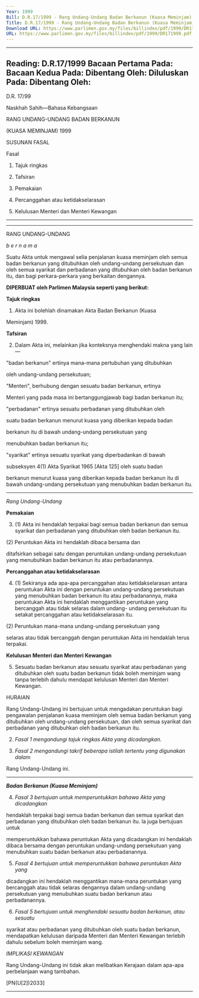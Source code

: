 ```yaml
---
Year: 1999
Bill: D.R.17/1999 - Rang Undang-Undang Badan Berkanun (Kuasa Meminjam) 1999 (Lulus)
Title: D.R.17/1999 - Rang Undang-Undang Badan Berkanun (Kuasa Meminjam) 1999 (Lulus)
Download URL: https://www.parlimen.gov.my/files/billindex/pdf/1999/DR171999.pdf
URL: https://www.parlimen.gov.my/files/billindex/pdf/1999/DR171999.pdf
---
```

---
Reading:
D.R.17/1999
Bacaan Pertama Pada:
Bacaan Kedua Pada:
Dibentang Oleh:
Diluluskan Pada:
Dibentang Oleh:
---

D.R. 17/99

Naskhah Sahih—Bahasa Kebangsaan

RANG UNDANG-UNDANG BADAN BERKANUN

(KUASA MEMINJAM) 1999

SUSUNAN FASAL

Fasal

1. Tajuk ringkas

2. Tafsiran

3. Pemakaian

4. Percanggahan atau ketidakselarasan

5. Kelulusan Menteri dan Menteri Kewangan


-----

-----

RANG UNDANG-UNDANG

_b e r n a m a_

Suatu Akta untuk mengawal selia penjalanan kuasa meminjam
oleh semua badan berkanun yang ditubuhkan oleh undang-undang
persekutuan dan oleh semua syarikat dan perbadanan yang
ditubuhkan oleh badan berkanun itu, dan bagi perkara-perkara
yang berkaitan dengannya.

**DIPERBUAT oleh Parlimen Malaysia seperti yang berikut:**

**Tajuk ringkas**

1. Akta ini bolehlah dinamakan Akta Badan Berkanun (Kuasa

Meminjam) 1999.

**Tafsiran**

2. Dalam Akta ini, melainkan jika konteksnya menghendaki makna
yang lain—

"badan berkanun" ertinya mana-mana pertubuhan yang ditubuhkan

oleh undang-undang persekutuan;

"Menteri", berhubung dengan sesuatu badan berkanun, ertinya

Menteri yang pada masa ini bertanggungjawab bagi badan berkanun
itu;

"perbadanan" ertinya sesuatu perbadanan yang ditubuhkan oleh

suatu badan berkanun menurut kuasa yang diberikan kepada badan

berkanun itu di bawah undang-undang persekutuan yang

menubuhkan badan berkanun itu;

"syarikat" ertinya sesuatu syarikat yang diperbadankan di bawah

subseksyen 4(1) Akta Syarikat 1965 [Akta 125] oleh suatu badan

berkanun menurut kuasa yang diberikan kepada badan berkanun
itu di bawah undang-undang persekutuan yang menubuhkan badan
berkanun itu.


-----

_Rang Undang-Undang_

**Pemakaian**

3. (1) Akta ini hendaklah terpakai bagi semua badan berkanun
dan semua syarikat dan perbadanan yang ditubuhkan oleh badan
berkanun itu.

(2) Peruntukan Akta ini hendaklah dibaca bersama dan

ditafsirkan sebagai satu dengan peruntukan undang-undang
persekutuan yang menubuhkan badan berkanun itu atau
perbadanannya.

**Percanggahan atau ketidakselarasan**

4. (1) Sekiranya ada apa-apa percanggahan atau ketidakselarasan
antara peruntukan Akta ini dengan peruntukan undang-undang
persekutuan yang menubuhkan badan berkanun itu atau
perbadanannya, maka peruntukan Akta ini hendaklah menggantikan
peruntukan yang bercanggah atau tidak selaras dalam undang-
undang persekutuan itu setakat percanggahan atau ketidakselarasan
itu.

(2) Peruntukan mana-mana undang-undang persekutuan yang

selaras atau tidak bercanggah dengan peruntukan Akta ini hendaklah
terus terpakai.

**Kelulusan Menteri dan Menteri Kewangan**

5. Sesuatu badan berkanun atau sesuatu syarikat atau perbadanan
yang ditubuhkan oleh suatu badan berkanun tidak boleh meminjam
wang tanpa terlebih dahulu mendapat kelulusan Menteri dan Menteri
Kewangan.

HURAIAN

Rang Undang-Undang ini bertujuan untuk mengadakan peruntukan bagi
pengawalan penjalanan kuasa meminjam oleh semua badan berkanun yang
ditubuhkan oleh undang-undang persekutuan, dan oleh semua syarikat dan
perbadanan yang ditubuhkan oleh badan berkanun itu.

2. _Fasal 1 mengandungi tajuk ringkas Akta yang dicadangkan._

3. _Fasal 2 mengandungi takrif beberapa istilah tertentu yang digunakan dalam_

Rang Undang-Undang ini.


-----

**_Badan Berkanun (Kuasa Meminjam)_**

4. _Fasal 3 bertujuan untuk memperuntukkan bahawa Akta yang dicadangkan_

hendaklah terpakai bagi semua badan berkanun dan semua syarikat dan perbadanan
yang ditubuhkan oleh badan berkanun itu. la juga bertujuan untuk

memperuntukkan bahawa peruntukan Akta yang dicadangkan ini hendaklah
dibaca bersama dengan peruntukan undang-undang persekutuan yang menubuhkan
suatu badan berkanun atau perbadanannya.

5. _Fasal 4 bertujuan untuk memperuntukkan bahawa peruntukan Akta yang_

dicadangkan ini hendaklah menggantikan mana-mana peruntukan yang bercanggah
atau tidak selaras dengannya dalam undang-undang persekutuan yang menubuhkan
suatu badan berkanun atau perbadanannya.

6. _Fasal 5 bertujuan untuk menghendaki sesuatu badan berkanun, atau sesuatu_

syarikat atau perbadanan yang ditubuhkan oleh suatu badan berkanun,
mendapatkan kelulusan daripada Menteri dan Menteri Kewangan terlebih dahulu
sebelum boleh meminjam wang.

_IMPLIKASI_ _KEWANGAN_

Rang Undang-Undang ini tidak akan melibatkan Kerajaan dalam apa-apa
perbelanjaan wang tambahan.

[PN(U[2])2033]


-----

